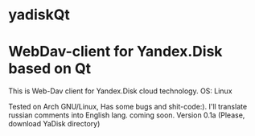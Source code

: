 yadiskQt
========

WebDav-client for Yandex.Disk based on Qt
========

This is Web-Dav client for Yandex.Disk cloud technology.
OS: Linux

Tested on Arch GNU/Linux, Has some bugs and shit-code:).
I'll translate russian comments into English lang. coming soon.
Version 0.1a (Please, download YaDisk directory)
